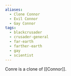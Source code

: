 ```yaml
---
aliases:
  - Clone Connor
  - Evil Connor
  - Gay Connor
tags:
  - blackcrusader
  - crusader-general
  - far-earth
  - farther-earth
  - gay
  - scientist
---
```

Conre is a clone of [[Connor]].
